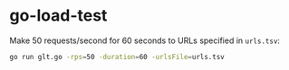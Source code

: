 # go-load-test

Make 50 requests/second for 60 seconds to URLs specified in `urls.tsv`:

```bash
go run glt.go -rps=50 -duration=60 -urlsFile=urls.tsv
```